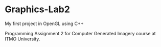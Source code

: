 # Graphics-Lab2
My first project in OpenGL using C++

Programming Assignment 2 for Computer Generated Imagery course at ITMO University.
